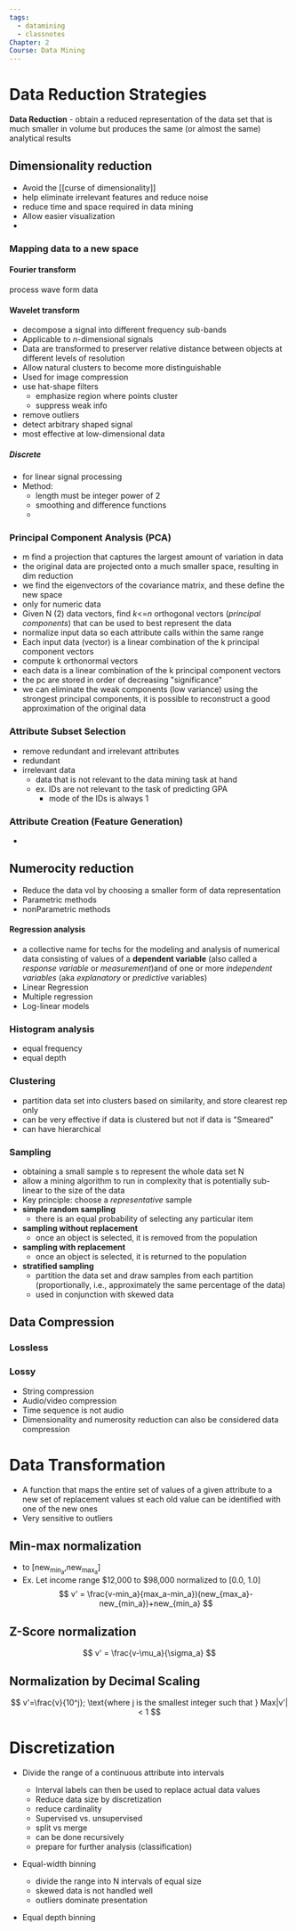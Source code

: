 ```yaml
---
tags:
  - datamining
  - classnotes
Chapter: 2
Course: Data Mining
---
```

# Data Reduction Strategies
**Data Reduction** - obtain a reduced representation of the data set that is much smaller in volume but produces the same (or almost the same) analytical results

## Dimensionality reduction
- Avoid the [[curse of dimensionality]]
- help eliminate irrelevant features and reduce noise
- reduce time and space required in data mining
- Allow easier visualization
- 
### Mapping data to a new space
#### Fourier transform
process wave form data
#### Wavelet transform
- decompose a signal into different frequency sub-bands
- Applicable to _n_-dimensional signals
- Data are transformed to preserver relative distance between objects at different levels of resolution
- Allow natural clusters to become more distinguishable
- Used for image compression
- use hat-shape filters
	- emphasize region where points cluster
	- suppress weak info
- remove outliers
- detect arbitrary shaped signal
- most effective at low-dimensional data
##### Discrete
- for linear signal processing
- Method:
	- length must be integer power of 2
	- smoothing and difference functions
	- 

### Principal Component Analysis (PCA)
- m find a projection that captures the largest amount of variation in data
- the original data are projected onto a much smaller space, resulting in dim reduction
- we find the eigenvectors of the covariance matrix, and these define the new space
- only for numeric data
- Given N (2) data vectors, find *k*<=*n*  orthogonal vectors (*principal components*) that can be used to best represent the data
- normalize input data so each attribute calls within the same range
- Each input data (vector) is a linear combination of the k principal component vectors
- compute k orthonormal vectors 
- each data is a linear combination of the k principal component vectors
- the pc are stored in order of decreasing "significance"
- we can eliminate the weak components (low variance) using the strongest principal components, it is possible to reconstruct a good approximation of the original data
### Attribute Subset Selection
- remove redundant and irrelevant attributes
- redundant
- irrelevant data
	- data that is not relevant to the data mining task at hand
	- ex. IDs are not relevant to the task of predicting GPA
		- mode of the IDs is always 1
### Attribute Creation (Feature Generation)
- 
## Numerocity reduction
- Reduce the data vol by choosing a smaller form of data representation
- Parametric methods
- nonParametric methods
#### Regression analysis
- a collective name for techs for the modeling and analysis of numerical data consisting of values of a **dependent variable** (also called a *response variable* or *measurement*)and of one or more *independent variables* (aka *explanatory* or *predictive* variables)
- Linear Regression
- Multiple regression
- Log-linear models
### Histogram analysis
- equal frequency
- equal depth
### Clustering
- partition data set into clusters based on similarity, and store clearest rep only
- can be very effective if data is clustered but not if data is "Smeared"
- can have hierarchical
### Sampling
- obtaining a small sample s to represent the whole data set N
- allow a mining algorithm to run in complexity that is potentially sub-linear to the size of the data
- Key principle: choose a *representative* sample
- **simple random sampling**
	- there is an equal probability of selecting any particular item
- **sampling without replacement**
	- once an object is selected, it is removed from the population
- **sampling with replacement**
	- once an object is selected, it is returned to the population
- **stratified sampling**
	- partition the data set and draw samples from each partition (proportionally, i.e., approximately the same percentage of the data)
	- used in conjunction with skewed data
## Data Compression
### Lossless
### Lossy
- String compression
- Audio/video compression
- Time sequence is not audio
- Dimensionality and numerosity reduction can also be considered data compression
# Data Transformation
- A function that maps the entire set of values of a given attribute to a new set of replacement values st each old value can be identified with one of the new ones
- Very sensitive to outliers
## Min-max normalization
- to [new<sub>min<sub>a</sub></sub>,new<sub>max<sub>a</sub></sub>]
- Ex. Let income range $12,000 to $98,000 normalized to [0.0, 1.0]
$$
v' = \frac{v-min_a}{max_a-min_a})(new_{max_a}-new_{min_a})+new_{min_a}
$$
## Z-Score normalization
$$
v' = \frac{v-\mu_a}{\sigma_a}
$$

## Normalization by Decimal Scaling
$$
v'=\frac{v}{10^j}; \text{where j is the smallest integer such that } Max|v'| < 1
$$
# Discretization
- Divide the range of a continuous attribute into intervals
	- Interval labels can then be used to replace actual data values
	- Reduce data size by discretization
	- reduce cardinality
	- Supervised vs. unsupervised
	- split vs merge
	- can be done recursively
	- prepare for further analysis (classification)

- Equal-width binning
	- divide the range into N intervals of equal size
	- skewed data is not handled well
	- outliers dominate presentation
- Equal depth binning
